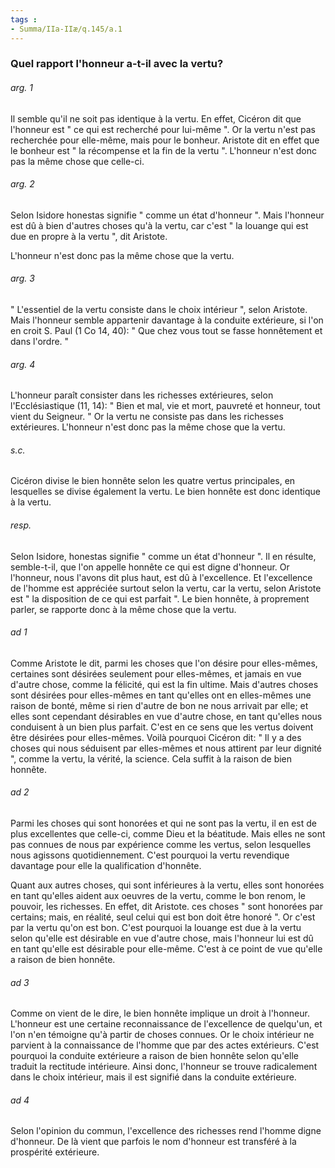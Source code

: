 ```yaml
---
tags : 
- Summa/IIa-IIæ/q.145/a.1
---
```


### Quel rapport l'honneur a-t-il avec la vertu?

###### arg. 1
Il semble qu'il ne soit pas identique à la vertu. En effet, Cicéron dit que l'honneur est " ce qui est recherché pour lui-même ". Or la vertu n'est pas recherchée pour elle-même, mais pour le bonheur. Aristote dit en effet que le bonheur est " la récompense et la fin de la vertu ". L'honneur n'est donc pas la même chose que celle-ci. 

###### arg. 2
Selon Isidore honestas signifie " comme un état d'honneur ". Mais l'honneur est dû à bien d'autres choses qu'à la vertu, car c'est " la louange qui est due en propre à la vertu ", dit Aristote. 

L'honneur n'est donc pas la même chose que la vertu. 

###### arg. 3
" L'essentiel de la vertu consiste dans le choix intérieur ", selon Aristote. Mais l'honneur semble appartenir davantage à la conduite extérieure, si l'on en croit S. Paul (1 Co 14, 40): " Que chez vous tout se fasse honnêtement et dans l'ordre. " 

###### arg. 4
L'honneur paraît consister dans les richesses extérieures, selon l'Ecclésiastique (11, 14): " Bien et mal, vie et mort, pauvreté et honneur, tout vient du Seigneur. " Or la vertu ne consiste pas dans les richesses extérieures. L'honneur n'est donc pas la même chose que la vertu. 

###### s.c.
Cicéron divise le bien honnête selon les quatre vertus principales, en lesquelles se divise également la vertu. Le bien honnête est donc identique à la vertu. 

###### resp.
Selon Isidore, honestas signifie " comme un état d'honneur ". Il en résulte, semble-t-il, que l'on appelle honnête ce qui est digne d'honneur. Or l'honneur, nous l'avons dit plus haut, est dû à l'excellence. Et l'excellence de l'homme est appréciée surtout selon la vertu, car la vertu, selon Aristote est " la disposition de ce qui est parfait ". Le bien honnête, à proprement parler, se rapporte donc à la même chose que la vertu. 

###### ad 1
Comme Aristote le dit, parmi les choses que l'on désire pour elles-mêmes, certaines sont désirées seulement pour elles-mêmes, et jamais en vue d'autre chose, comme la félicité, qui est la fin ultime. Mais d'autres choses sont désirées pour elles-mêmes en tant qu'elles ont en elles-mêmes une raison de bonté, même si rien d'autre de bon ne nous arrivait par elle; et elles sont cependant désirables en vue d'autre chose, en tant qu'elles nous conduisent à un bien plus parfait. C'est en ce sens que les vertus doivent être désirées pour elles-mêmes. Voilà pourquoi Cicéron dit: " Il y a des choses qui nous séduisent par elles-mêmes et nous attirent par leur dignité ", comme la vertu, la vérité, la science. Cela suffit à la raison de bien honnête. 

###### ad 2
Parmi les choses qui sont honorées et qui ne sont pas la vertu, il en est de plus excellentes que celle-ci, comme Dieu et la béatitude. Mais elles ne sont pas connues de nous par expérience comme les vertus, selon lesquelles nous agissons quotidiennement. C'est pourquoi la vertu revendique davantage pour elle la qualification d'honnête. 

Quant aux autres choses, qui sont inférieures à la vertu, elles sont honorées en tant qu'elles aident aux oeuvres de la vertu, comme le bon renom, le pouvoir, les richesses. En effet, dit Aristote. ces choses " sont honorées par certains; mais, en réalité, seul celui qui est bon doit être honoré ". Or c'est par la vertu qu'on est bon. C'est pourquoi la louange est due à la vertu selon qu'elle est désirable en vue d'autre chose, mais l'honneur lui est dû en tant qu'elle est désirable pour elle-même. C'est à ce point de vue qu'elle a raison de bien honnête. 

###### ad 3
Comme on vient de le dire, le bien honnête implique un droit à l'honneur. L'honneur est une certaine reconnaissance de l'excellence de quelqu'un, et l'on n'en témoigne qu'à partir de choses connues. Or le choix intérieur ne parvient à la connaissance de l'homme que par des actes extérieurs. C'est pourquoi la conduite extérieure a raison de bien honnête selon qu'elle traduit la rectitude intérieure. Ainsi donc, l'honneur se trouve radicalement dans le choix intérieur, mais il est signifié dans la conduite extérieure. 

###### ad 4
Selon l'opinion du commun, l'excellence des richesses rend l'homme digne d'honneur. De là vient que parfois le nom d'honneur est transféré à la prospérité extérieure. 

